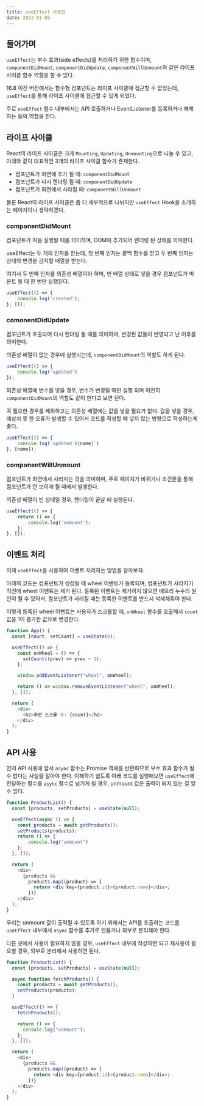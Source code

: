 ```yaml
---
title: useEffect 사용법
date: 2022-01-05
---
```


## 들어가며
`useEffect`는 부수 효과(side effects)를 처리하기 위한 함수이며, `componentDidMount`, `componentDidUpdate`, `componentWillUnmount`와 같은 라이프 사이클 함수 역할을 할 수 있다.

16.8 이전 버전에서는 함수형 컴포넌트는 라이프 사이클에 접근할 수 없었는데, `useEffect`를 통해 라이프 사이클에 접근할 수 있게 되었다.

주로 `useEffect` 함수 내부에서는 API 호출하거나 EventListener를 등록하거나 해제하는 등의 역할을 한다.

## 라이프 사이클
React의 라이프 사이클은 크게 `Mounting`, `Updating`, `Unmounting`으로 나눌 수 있고, 아래와 같이 대표적인 3개의 라이프 사이클 함수가 존재한다.

- 컴포넌트가 화면에 추가 될 때: `componentDidMount`
- 컴포넌트가 다시 렌더링 될 때: `componentDidUpdate`
- 컴포넌트가 화면에서 사라질 때: `componentWillUnmount`

물론 React의 라이프 사이클은 좀 더 세부적으로 나뉘지만 `useEffect` Hook을 소개하는 페이지이니 생략하겠다.

### componentDidMount
컴포넌트가 처음 실행될 때를 의미하며, DOM에 추가되어 렌더링 된 상태를 의미한다.

useEffect는 두 개의 인자를 받는데, 첫 번째 인자는 콜백 함수를 받고 두 번째 인자는 상태의 변경을 감지할 배열을 받는다.

여기서 두 번째 인자를 의존성 배열이라 하며, 빈 배열 상태로 넣을 경우 컴포넌트가 마운트 될 때 한 번만 실행된다.

```javascript
useEffect(() => {
    console.log('created');
}, []);
```

### comonentDidUpdate
컴포넌트가 호출되어 다시 렌더링 될 때를 의미하며, 변경된 값들이 반영되고 난 이후를 의미한다.

의존성 배열이 없는 경우에 실행되는데, `componentDidMount`의 역할도 하게 된다.

```javascript
useEffect(() => {
    console.log('updated')
});
```

의존성 배열에 변수를 넣을 경우, 변수가 변경될 때만 실행 되며 여전히 `componentDidMount`의 역할도 같이 한다고 보면 된다.

꼭 필요한 경우를 제외하고는 의존성 배열에는 값을 넣을 필요가 없다. 값을 넣을 경우, 예상치 못 한 오류가 발생할 수 있어서 코드를 작성할 때 넣지 않는 방향으로 작성하는게 좋다.

```javascript
useEffect(() => {
    console.log(`updated ${name}`)
}, [name]);
```

### componentWillUnmount
컴포넌트가 화면에서 사라지는 것을 의미하며, 주로 페이지가 바뀌거나 조건문을 통해 컴포넌트가 안 보이게 될 때에서 발생한다.

의존성 배열이 빈 상태일 경우, 렌더링이 끝날 때 실행된다.

```javascript
useEffect(() => {
    return () => {
        console.log('unmount');
    };
}, []);
```

## 이벤트 처리

이제 `useEffect`을 사용하여 이벤트 처리하는 방법을 알아보자. 

아래의 코드는 컴포넌트가 생성될 때 wheel 이벤트가 등록되며, 컴포넌트가 사라지기 직전에 wheel 이벤트는 제거 된다. 등록된 이벤트는 제거하지 않으면 메모리 누수의 원인이 될 수 있어서, 컴포넌트가 사라질 때는 등록한 이벤트를 반드시 삭제해줘야 한다.

이렇게 등록된 wheel 이벤트는 사용자가 스크롤할 때, `onWheel` 함수를 호출해서 `count` 값을 1이 증가한 값으로 변경한다.

```javascript
function App() {
  const [count, setCount] = useState(0);

  useEffect(() => {
    const onWheel = () => {
      setCount((prev) => prev + 1);
    };

    window.addEventListener("wheel", onWheel);

    return () => window.removeEventListener("wheel", onWheel);
  }, []);

  return (
    <div>
      <h2>화면 스크롤 수: {count}</h2>
    </div>
  );
}
```

## API 사용
먼저 API 사용에 앞서 `async` 함수는 Promise 객체를 반환하므로 부수 효과 함수가 될 수 없다는 사실을 알아야 한다. 이해하기 쉽도록 아래 코드를 실행해보면 `useEffect`에 전달하는 함수를 `async` 함수로 넘기게 될 경우, unmount 값은 출력이 되지 않는 걸 알 수 있다.

```javascript
function ProductList() {
  const [products, setProducts] = useState(null);

  useEffect(async () => {
    const products = await getProducts();
    setProducts(products);
    return () => {
        console.log("unmount")
    };
  }, []);

  return (
    <div>
      {products &&
        products.map((product) => {
          return <div key={product.id}>{product.name}</div>;
        })}
    </div>
  );
}
```

우리는 unmount 값이 출력될 수 있도록 하기 위해서는 API를 호출하는 코드를 `useEffect` 내부에서 `async` 함수를 추가로 만들거나 외부로 분리해야 한다. 

다른 곳에서 사용이 필요하지 않을 경우, `useEffect` 내부에 작성하면 되고 재사용이 필요할 경우, 외부로 분리해서 사용하면 된다.

```javascript
function ProductList() {
  const [products, setProducts] = useState(null);

  async function fetchProducts() {
    const products = await getProducts();
    setProducts(products);
  }

  useEffect(() => {
    fetchProducts();

    return () => {
      console.log("unmount");
    };
  }, []);

  return (
    <div>
      {products &&
        products.map((product) => {
          return <div key={product.id}>{product.name}</div>;
        })}
    </div>
  );
}
```